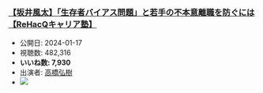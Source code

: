 ### [【坂井風太】「生存者バイアス問題」と若手の不本意離職を防ぐには【ReHacQキャリア塾】](https://www.youtube.com/watch?v=K1cs_1ChP70)
-   公開日: 2024-01-17
-   視聴数: 482,316
-   **いいね数: 7,930**
-   出演者: [高橋弘樹](/rehacq_fan/people/高橋弘樹 "wikilink")
- [![](https://img.youtube.com/vi/K1cs_1ChP70/hqdefault.jpg)](https://www.youtube.com/watch?v=K1cs_1ChP70)
